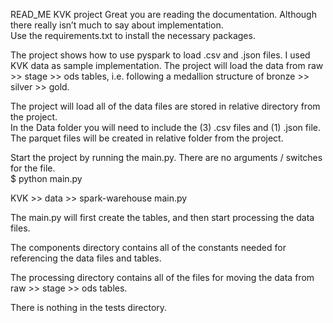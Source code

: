 READ_ME
KVK project
Great you are reading the documentation. Although there really isn’t much to say about implementation.  
Use the requirements.txt to install the necessary packages. 

The project shows how to use pyspark to load .csv and .json files.  I used KVK data as sample implementation.
The project will load the data from raw >> stage >> ods tables, i.e. following a medallion structure of bronze >> silver >> gold.

The project will load all of the data files are stored in relative directory from the project.  
In the Data folder you will need to include the (3) .csv files and (1) .json file. The parquet files will be created in relative folder from the project.

Start the project by running the main.py.  There are no arguments / switches for the file.  
$ python main.py

KVK
    >> data
    >> spark-warehouse
main.py

The main.py will first create the tables, and then start processing the data files. 

The components directory contains all of the constants needed for referencing the data files and tables.

The processing directory contains all of the files for moving the data from raw >> stage >> ods tables.

There is nothing in the tests directory. 

